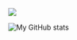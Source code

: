 ![](https://komarev.com/ghpvc/?username=ChetanMadan)

![My GitHub stats](https://github-readme-stats.vercel.app/api?username=ChetanMadan&show_icons=true&theme=radical)

